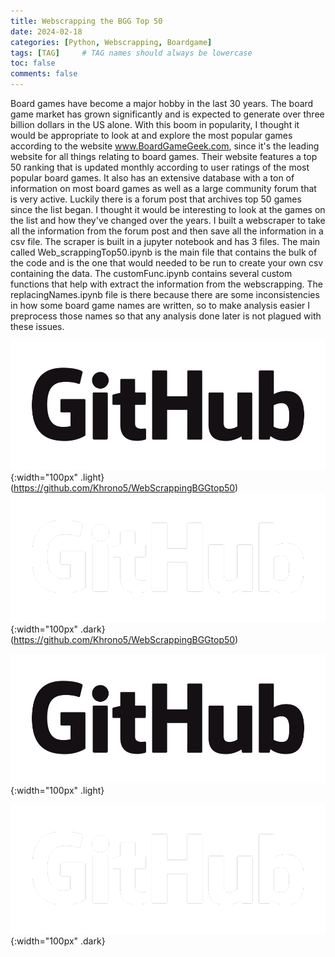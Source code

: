 ```yaml
---
title: Webscrapping the BGG Top 50
date: 2024-02-18 
categories: [Python, Webscrapping, Boardgame]
tags: [TAG]     # TAG names should always be lowercase
toc: false
comments: false
---
```





Board games have become a major hobby in the last 30 years. The board game market has grown 
significantly and is expected to generate over three billion dollars in the US alone. With this
boom in popularity, I thought it would be appropriate to look at and explore the most popular games
according to the website www.BoardGameGeek.com, since it's the leading website for all things relating
to board games. Their website features a top 50 ranking that is updated monthly according to user ratings
of the most popular board games. It also has an extensive database with a ton of information on most 
board games as well as a large community forum that is very active. Luckily there is a forum post that archives
top 50 games since the list began. I thought it would be interesting to look at the games on the list
and how they've changed over the years. I built a webscraper to take all the information from the forum
post and then save all the information in a csv file. The scraper is built in a jupyter notebook and has 3 files.
The main called Web_scrappingTop50.ipynb is the main file that contains the bulk of the code and is the one that
would needed to be run to create your own csv containing the data. The customFunc.ipynb contains several
custom functions that help with extract the information from the webscrapping. The replacingNames.ipynb 
file is there because there are some inconsistencies in how some board game names are written, so to make analysis
easier I preprocess those names so that any analysis done later is not plagued with these issues. 

![githublink](img/GitHub_Logo.png){:width="100px" .light}(https://github.com/Khrono5/WebScrappingBGGtop50)
![githublink](img/GitHub_Logo_White.png){:width="100px" .dark}(https://github.com/Khrono5/WebScrappingBGGtop50)

![githublink](img/GitHub_Logo.png){:width="100px" .light}

![githublink](img/GitHub_Logo_White.png){:width="100px" .dark}